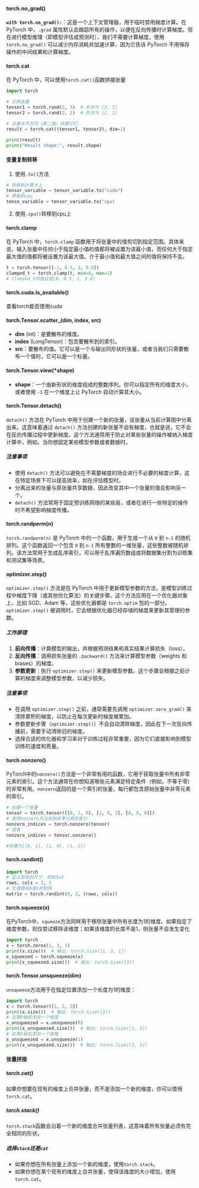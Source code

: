 
#### torch.no_grad()
**`with torch.no_grad():`**：这是一个上下文管理器，用于临时禁用梯度计算。在 PyTorch 中，`.grad` 属性默认会跟踪所有的操作，以便在反向传播时计算梯度。但在进行模型推理（即模型评估或预测时），我们不需要计算梯度。使用 `torch.no_grad()` 可以减少内存消耗并加速计算，因为它告诉 PyTorch 不用保存操作的中间结果和计算梯度。

#### torch.cat
在 PyTorch 中，可以使用`torch.cat()`函数拼接张量
```python
import torch

# 示例张量
tensor1 = torch.rand(2, 3)  # 形状为 [2, 3]
tensor2 = torch.rand(2, 2)  # 形状为 [2, 2]

# 沿着水平方向（第二维）拼接它们
result = torch.cat((tensor1, tensor2), dim=1)

print(result)
print("Result shape:", result.shape)
```

#### 变量复制转移
1. 使用`.to()`方法
```python
# 转移到计算卡上
tensor_variable = tensor_variable.to("cuda")
# 转移到cpu
tenso_variable = tensor_variable.to("cpu)
```
2. 使用`.cpu()`转移到cpu上

#### torch.clamp
在 PyTorch 中，`torch.clamp` 函数用于将张量中的值剪切到指定范围。具体来说，输入张量中任何小于指定最小值的值都将被设置为该最小值，而任何大于指定最大值的值都将被设置为该最大值。介于最小值和最大值之间的值将保持不变。
```python
t = torch.tensor([-1, 0.5, 2, 0.8])
clamped_t = torch.clamp(t, min=0, max=1)
# clamped_t的值会是[0, 0.5, 1, 0.8]
```


#### torch.cuda.is_available()
查看torch能否使用cuda

#### torch.Tensor.scatter_(dim, index, src)
- **dim** (int)：是要散布的维度。
- **index** (LongTensor)：包含要散布到的索引。
- **src**：要散布的值。它可以是一个与输出同形状的张量，或者当我们只需要散布一个值时，它可以是一个标量。

#### torch.Tensor.view(\*shape)
- **shape**：一个由新形状的维度组成的整数序列。你可以指定所有的维度大小，或者使用 `-1` 在一个维度上让 PyTorch 自动计算其大小。

#### torch.Tensor.detach()
`detach()` 方法在 PyTorch 中用于创建一个新的张量，该张量从当前计算图中分离出来。这意味着通过 `detach()` 方法创建的新张量不会有梯度，也就是说，它不会在反向传播过程中更新梯度。这个方法通常用于防止对某些张量的操作被纳入梯度计算中，例如，当你想固定某些模型参数或者数据时。
##### 注意事项

- 使用 `detach()` 方法可以避免在不需要梯度的场合进行不必要的梯度计算，这在特定场景下可以提高效率，如在评估模型时。
- 分离出来的张量与原张量共享数据，因此改变其中一个张量的值会影响另一个。
- `detach()` 方法常用于固定预训练网络的某些层，或者在进行一些特定的操作时不希望影响梯度传播。

#### torch.randperm(n)
`torch.randperm(n)` 是 PyTorch 中的一个函数，用于生成一个从 `0` 到 `n-1` 的随机排列。这个函数返回一个包含 `0` 到 `n-1` 所有整数的一维张量，这些整数被随机排列。该方法常用于生成乱序索引，可以用于乱序遍历数组或将数据集分割为训练集和测试集等场景。

#### optimizer.step()
`optimizer.step()` 方法是在 PyTorch 中用于更新模型参数的方法，是模型训练过程中梯度下降（或其他优化算法）的关键步骤。这个方法应用在一个优化器对象上，比如 SGD、Adam 等，这些优化器都是 `torch.optim` 包的一部分。`optimizer.step()` 被调用时，它会根据优化器已经存储的梯度来更新其管理的参数。
##### 工作原理
1. **前向传播**：计算模型的输出，并根据预测结果和真实结果计算损失（loss）。
2. **反向传播**：调用损失张量的 `.backward()` 方法来计算模型参数（weights 和 biases）的梯度。
3. **参数更新**：执行 `optimizer.step()` 来更新模型参数。这个步骤会根据之前计算的梯度来调整模型参数，以减少损失。
##### 注意事项
- 在调用 `optimizer.step()` 之前，通常需要先调用 `optimizer.zero_grad()` 来清除累积的梯度，以防止在每次更新时梯度被累加。
- 参数更新步骤（`optimizer.step()`）不会自动清除梯度，因此在下一次反向传播前，需要手动清除旧的梯度。
- 选择合适的优化器和学习率对于训练过程非常重要，因为它们直接影响到模型训练的速度和质量。
#### torch.nonzero()
PyTorch中的`nonzero()`方法是一个非常有用的函数，它用于获取张量中所有非零元素的索引。这个方法通常在你想知道哪些元素满足特定条件（例如，不等于零）时非常有用。`nonzero`返回的是一个索引的张量，每行都包含原始张量中非零元素的索引。
```python
# 创建一个张量 
tensor = torch.tensor([[0, 1, 0], [2, 0, 2], [0, 0, 0]]) 
# 使用nonzero方法找到非零元素的索引 
nonzero_indices = torch.nonzero(tensor)
# 或者
nonzero_indices = tensor.nonzero()

#结果为[[0, 1], [1, 0], [1, 2]]
```
#### torch.randint()
```python
import torch
# 定义矩阵的尺寸，例如3x3
rows, cols = 3, 3
# 生成随机0或1的矩阵
matrix = torch.randint(0, 2, (rows, cols))
```
#### torch.squeeze(x)
在PyTorch中，`squeeze`方法同样用于移除张量中所有长度为1的维度。如果指定了维度参数，则仅尝试移除该维度；如果该维度的长度不是1，则张量不会发生变化
```python
import torch
x = torch.zeros(1, 3, 1)
print(x.size())  # 输出: torch.Size([1, 3, 1])
x_squeezed = torch.squeeze(x)
print(x_squeezed.size())  # 输出: torch.Size([3])
```

#### torch.Tensor.unsqueeze(dim)
`unsqueeze`方法用于在指定位置添加一个长度为1的维度：
```python
import torch
x = torch.tensor([1, 2, 3])
print(x.size())  # 输出: torch.Size([3])
# 在第0轴前添加一个维度
x_unsqueezed = x.unsqueeze(0)
print(x_unsqueezed.size())  # 输出: torch.Size([1, 3])
# 在第1轴后添加一个维度
x_unsqueezed = x.unsqueeze(1)
print(x_unsqueezed.size())  # 输出: torch.Size([3, 1])
```
#### 张量拼接
##### torch.cat()
如果你想要在现有的维度上合并张量，而不是添加一个新的维度，你可以使用`torch.cat`。
##### torch.stack()
`torch.stack`函数会沿着一个新的维度合并张量列表，这意味着所有张量必须有完全相同的形状。
##### 选择`stack`还是`cat`
- 如果你想在所有张量上添加一个新的维度，使用`torch.stack`。
- 如果你想在某个现有的维度上合并张量，使得该维度的大小增加，使用`torch.cat`。